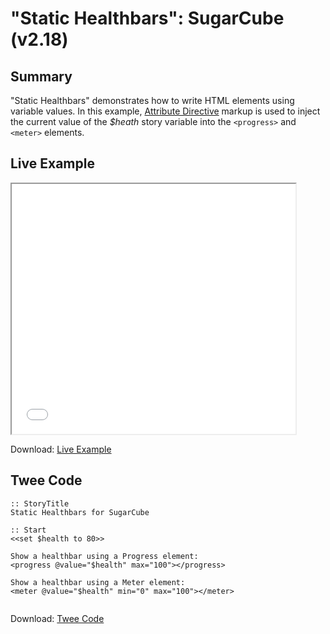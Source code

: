# "Static Healthbars": SugarCube (v2.18)

## Summary

"Static Healthbars" demonstrates how to write HTML elements using variable values. In this example, [Attribute Directive](http://www.motoslave.net/sugarcube/2/docs/#markup-html-attribute-directive) markup is used to inject the current value of the *$heath* story variable into the `<progress>` and `<meter>` elements.

## Live Example

<section>
<iframe src="sugarcube_statichealthbars_example.html" height=400 width=90%></iframe>

Download: <a href="sugarcube_statichealthbars_example.html" target="_blank">Live Example</a>
</section>

## Twee Code

```
:: StoryTitle
Static Healthbars for SugarCube

:: Start
<<set $health to 80>>

Show a healthbar using a Progress element:
<progress @value="$health" max="100"></progress>

Show a healthbar using a Meter element:
<meter @value="$health" min="0" max="100"></meter>


```

Download: <a href="sugarcube_statichealthbars_twee.txt" target="_blank">Twee Code</a>
